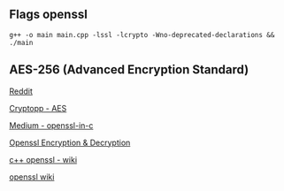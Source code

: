 ## Flags openssl
```console
g++ -o main main.cpp -lssl -lcrypto -Wno-deprecated-declarations && ./main
```

## AES-256 (Advanced Encryption Standard)

[Reddit](https://www.reddit.com/r/cpp_questions/comments/q3hdu4/c_library_for_encryption_and_decryption_with_aes/)

[Cryptopp - AES](https://cryptopp.com/wiki/Advanced_Encryption_Standard)

[Medium - openssl-in-c](https://medium.com/@cory.lewis1997/openssl-in-c-ad8860d097ae)

[Openssl Encryption & Decryption](https://www.baeldung.com/linux/openssl-encrypt-large-file)

[c++ openssl - wiki](https://wiki.openssl.org/index.php/EVP_Symmetric_Encryption_and_Decryption#C.2B.2B_Programs)

[openssl wiki](https://wiki.openssl.org/index.php/Main_Page)

